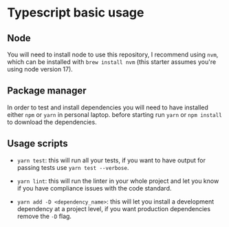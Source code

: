 # Typescript basic usage

## Node

You will need to install node to use this repository, I recommend using `nvm`, which can be installed
with `brew install nvm` (this starter assumes you're using node version 17).

## Package manager

In order to test and install dependencies you will need to have installed either `npm` or `yarn` in personal laptop.
before starting run `yarn` or `npm install` to download the dependencies.

## Usage scripts

- `yarn test`: this will run all your tests, if you want to have output for passing tests use `yarn test --verbose`.

- `yarn lint`: this will run the linter in your whole project and let you know if you have compliance issues with the
  code standard.

- `yarn add -D <dependency_name>`: this will let you install a development dependency at a project level, if you want
  production dependencies remove the `-D` flag.
